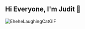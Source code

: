 ## Hi Everyone, I'm Judit 👋
![EheheLaughingCatGIF](https://github.com/user-attachments/assets/71e1e9d9-eae8-43a5-9dc5-b66874181507)

<!--
**juditcanovas/juditcanovas** is a ✨ _special_ ✨ repository because its `README.md` (this file) appears on your GitHub profile.

Here are some ideas to get you started:

- 🔭 I’m currently working on ...
- 🌱 I’m currently learning ...
- 👯 I’m looking to collaborate on ...
- 🤔 I’m looking for help with ...
- 💬 Ask me about ...
- 📫 How to reach me: ...
- 😄 Pronouns: ...
- ⚡ Fun fact: ...
-->
